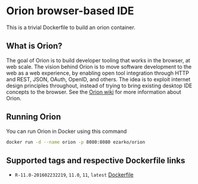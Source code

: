 # Orion browser-based IDE

This is a trivial Dockerfile to build an orion container.

## What is Orion?

The goal of Orion is to build developer tooling that works
in the browser, at web scale. The vision behind Orion is to
move software development to the web as a web experience, by
enabling open tool integration through HTTP and REST, JSON,
OAuth, OpenID, and others. The idea is to exploit internet
design principles throughout, instead of trying to bring
existing desktop IDE concepts to the browser. See the
[Orion wiki](http://wiki.eclipse.org/Orion) for more
information about Orion.

## Running Orion

You can run Orion in Docker using this command

```bash
docker run -d --name orion -p 8080:8080 ezarko/orion
```

## Supported tags and respective Dockerfile links

* `R-11.0-201602232219`, `11.0`, `11`, `latest` [Dockerfile](https://github.com/ezarko/docker-orion/blob/0eca72eaa8874fed3f279f1d67061bc067a37b38/Dockerfile)

